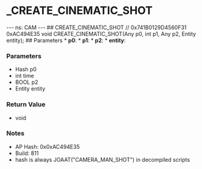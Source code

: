 # _CREATE_CINEMATIC_SHOT

--- ns: CAM --- ## CREATE_CINEMATIC_SHOT  // 0x741B0129D4560F31 0xAC494E35 void CREATE_CINEMATIC_SHOT(Any p0, int p1, Any p2, Entity entity);   ## Parameters * **p0**: * **p1**: * **p2**: * **entity**:

### Parameters
* Hash p0
* int time
* BOOL p2
* Entity entity

### Return Value
* void

### Notes
* AP Hash: 0x0xAC494E35
* Build: 811
* hash is always JOAAT("CAMERA_MAN_SHOT") in decompiled scripts

